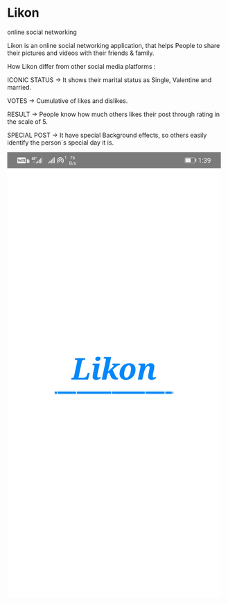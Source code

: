 # Likon
online social networking 

Likon is an online social networking application, that helps People  to share their pictures and videos with their friends & family.

How Likon differ from other social media platforms :

ICONIC STATUS  ->  It shows their marital status as Single, Valentine and married.

VOTES          ->  Cumulative of likes and dislikes.

RESULT         ->  People know how much others likes their post through rating in the scale of 5.

SPECIAL POST   ->  It have special Background effects, so others easily identify the person`s special day it is.

![alt text](https://github.com/Ramkumar0797/Likon/blob/master/Screenshot_1%5B1%5D.jpg?raw=true)
